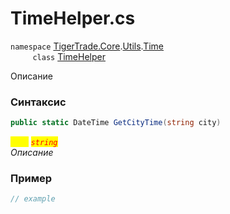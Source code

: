 
# TimeHelper.cs
`namespace` [TigerTrade.Core](../../../../../TigerTrade.Core.md).[Utils](../../../../../TigerTrade.Core/Utils.md).[Time](../../../../../TigerTrade.Core/Utils/Time.md)  
&nbsp;&nbsp;&nbsp;&nbsp;&nbsp;&nbsp;&nbsp;&nbsp;&nbsp;`class` [TimeHelper](../../TimeHelper.cs.md)

Описание

### Синтаксис
```csharp
public static DateTime GetCityTime(string city)
```
<mark style="color:yellow;">`city`</mark> <mark style="color:red;">*`string`*</mark>  
 *Описание*  
  


### Пример  
```csharp
// example
```
                    
                    